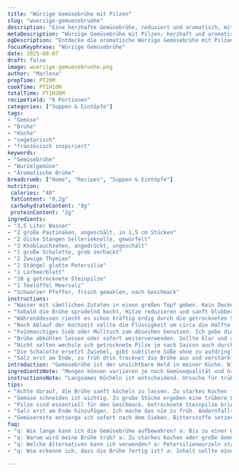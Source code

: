 ```yaml
---
title: "Würzige Gemüsebrühe mit Pilzen"
slug: "wuerzige-gemuesebruehe"
description: "Eine herzhafte Gemüsebrühe, reduziert und aromatisch, mit leicht veränderten Zutaten wie Pastinaken und Sellerieknolle anstelle von Lauch und Zwiebel. Getrocknete Steinpilze geben umami Tiefe, ergänzt durch Thymian und frische Lorbeerblätter. Das langsame Köcheln erlaubt volle Aromafreisetzung, während das Sieben alle Trübstoffe entfernt. Resultiert in etwa 1,5 Litern konzentrierter Brühe mit sattem Geschmack, die man vielseitig als Basis für Suppen, Saucen oder Eintöpfe nutzen kann."
metaDescription: "Würzige Gemüsebrühe mit Pilzen; herzhaft und aromatisch, ideal für Suppen und Saucen"
ogDescription: "Entdecke die aromatische Würzige Gemüsebrühe mit Pilzen; eine köstliche Basis für deine Gerichte"
focusKeyphrase: "Würzige Gemüsebrühe"
date: 2025-08-07
draft: false
image: wuerzige-gemuesebruehe.png
author: "Marlena"
prepTime: PT20M
cookTime: PT1H10M
totalTime: PT1H30M
recipeYield: "6 Portionen"
categories: ["Suppen & Eintöpfe"]
tags:
- "Gemüse"
- "Brühe"
- "Küche"
- "vegetarisch"
- "französisch inspiriert"
keywords:
- "Gemüsebrühe"
- "Wurzelgemüse"
- "Aromatische Brühe"
breadcrumb: ["Home", "Recipes", "Suppen & Eintöpfe"]
nutrition: 
 calories: "40"
 fatContent: "0,2g"
 carbohydrateContent: "8g"
 proteinContent: "2g"
ingredients:
- "3,5 Liter Wasser"
- "2 große Pastinaken, ungeschält, in 1,5 cm Stücken"
- "2 dicke Stangen Sellerieknolle, gewürfelt"
- "3 Knoblauchzehen, angedrückt, ungeschält"
- "1 große Schalotte, grob zerhackt"
- "2 Zweige Thymian"
- "2 Stängel glatte Petersilie"
- "1 Lorbeerblatt"
- "20 g getrocknete Steinpilze"
- "1 Teelöffel Meersalz"
- "Schwarzer Pfeffer, frisch gemahlen, nach Geschmack"
instructions:
- "Wasser mit sämtlichen Zutaten in einen großen Topf geben. Kein Deckel, damit die Aromen konzentrieren können. Langsam aufkochen lassen. Achtung, nicht zu hoch, sonst trübt die Brühe."
- "Sobald die Brühe sprudelnd kocht, Hitze reduzieren und sanft blubbern lassen. Ungefähr 65 bis 75 Minuten. Dabei gelegentlich mit einem Schaumlöffel den aufsteigenden Schaum abschöpfen, das sorgt für Klarheit."
- "Währenddessen riecht es schon kräftig erdig durch die getrockneten Steinpilze. Pastinaken geben eine süßliche Note, deutlich anders als die üblichen Karotten."
- "Nach Ablauf der Kochzeit sollte die Flüssigkeit um circa die Hälfte reduziert sein. Die Brühe glänzt leicht ölig, schlieren lassen auf eine reiche Substanz schließen."
- "Feinmaschiges Sieb oder Mulltuch zum Abseihen benutzen. Ich gebe die Gemüse-Masse nicht zurück, denn sie ist ausgelaugt, bitter wird's sonst. Einmal die Brühe durchdrücken, um keine Flüssigkeit zu verschwenden."
- "Brühe abkühlen lassen oder sofort weiterverwenden. Sollte klar und aromatisch sein, leicht trüb wie ein Wald-Pilsner Bier. Wenn nicht, zu viel Hitze oder zu grober Schnitt der Zutaten meistens schuld."
- "Nicht selten wechsle ich getrocknete Pilze je nach Saison auch durch getrocknete Morcheln. Passt super, komplett andere Geschmacksdimension. Statt Pastinaken lassen sich auch Petersilienwurzeln nehmen für mehr Würze."
- "Die Schalotte ersetzt Zwiebel, gibt subtilere Süße ohne zu aufdringlich zu sein. Knoblauch bleibt, aber ziehe ihn immer an, damit er nicht bitter wird."
- "Salz erst am Ende, zu früh drin trocknet die Brühe aus und verstärkt bittere Aromen. Kochzeit schwankt je nach Hitze und Topf. Ich höre auf, wenn die Kräuter nicht mehr frisch riechen und die Flüssigkeit sichtbar eindickt."
introduction: "Gemüsebrühe ist der unsichtbare Held in meiner Küche. Nicht bloß Aufguss, sondern der Geschmacksträger, der eine Suppe erst lebendig macht. Ich habe gelernt, dass die Auswahl des Wurzelgemüses zählt, genauso wie die Kräuter. Pastinaken bringen eine süße Tiefe, Sellerieknolle bringt Erdigkeitsnoten und sorgt für die nötige Substanz. Die Pilze? Ohne die gibt es keinen umami Kick. Die klassische Zwiebel habe ich oft gegen Schalotten getauscht, weil sie feiner schmecken und weniger aufdringlich werden. Das langsame Reduzieren bei mittlerer Hitze statt wildem Kochen macht den Unterschied. Geräusche von sanft blubbernder Flüssigkeit, der Duft nach Wald und Kräutern, das ist für mich der Moment, wo ich weiß, die Brühe nimmt Form an. Dazu die geduldige Arbeit des Schaumlöffelns für Klarheit und Tiefe. Das Rezept folgt meiner Routine, die ich mit vielen Versuchen perfektioniert habe, und vielleicht auch anderen helfen kann, ihre Basis aufzubauen."
ingredientsNote: "Mengen können variieren je nach Gemüsequalität und Größe. Pastinaken und Sellerieknolle sorgen für Süße und Erdigkeitsbalance, wodurch die Brühe ordentlich Körper bekommt. Getrocknete Steinpilze sind unverzichtbar für den gewohnten Pilzgeschmack, frische gehen auch, aber dann reduziere ich die Menge, da frische Pilze weniger intensiv sind. Statt Schalotte kann man eine kleine weiße Zwiebel nehmen, aber ich empfehle sanftere Varianten. Achtung bei Knoblauch: lieber zwischen Kooperationieren und angebranntem Geschmack unterscheiden, nicht zu lange mitkochen lassen. Kräuter immer frisch, getrocknete Kräuter sind okay, dann allerdings nur halb so viel verwenden. Lorbeerblatt bitte gut sichtbar lassen beim Sieben, sonst bitter. Ein Hauch Salz vor dem Kochen ist optional, besser zum Schluss abschmecken. Wer glutenfrei kocht kann sorgenfrei probieren, da keine glutenhaltigen Zutaten drin sind."
instructionsNote: "Langsames Köcheln ist entscheidend. Ursache für trübe Brühe ist oft zu starkes Kochen oder zu starkes Rühren. Ich nutze möglichst weiten Topf ohne Deckel, damit Wasser verdampft und Aromen sich konzentrieren. Der Schaum wird regelmäßig abgeschöpft, das sorgt für eine klarere Brühe – keine Geduld hier, das vernachlässige ich nicht. Das Sieben kann man mit Sieb und Tuch machen, je feiner umso klarer, aber immer auf den Geschmack achten, auch wenn ein bisschen Trübung die Brühe nicht schlechter macht. Nach dem Sieben die Gemüsereste aktiv entsorgen, nie mitverarbeiten, sonst Bitterstoffe. Brühe kann man einfrieren in Portionen, halte ich so vor für spontane Suppen. Vor dem Gebrauch nochmal leicht erwärmen und abschmecken. Für mehr Schärfe kann man einen Lauchzwiebelgrün-Schnitt beim letzten Kochen kurz mitziehen lassen oder etwas frischen Ingwer."
tips:
- "Achte darauf, die Brühe sanft köcheln zu lassen. Zu starkes Kochen führt zu Trübung. Ich benutze einen breiten Topf ohne Deckel. Das ermöglicht Verdampfung; Aromen konzentrieren sich dadurch."
- "Gemüse schneiden ist wichtig. Zu grobe Stücke ergeben eine trübere Brühe. Ich schneide Pastinaken und Sellerie in gleichmäßige 1,5 cm Stücke. Das sorgt für ein besseres Aroma und auch eine schönere Klarheit."
- "Pilze sind essentiell für den Geschmack. Getrocknete Steinpilze bringen Umami. Manchmal ersetze ich sie mit getrockneten Morcheln. Unterschiedliche Pilze sorgen für verschiedene Geschmäcker. Frische Pilze sind eine Option, aber sie benötigen weniger."
- "Salz erst am Ende hinzufügen. Ich mache das nie zu früh. Andernfalls wird die Brühe bitter. Ein Hauch vorab ist okay. Teste die Brühe vor dem Servieren; ich schmecke immer nach."
- "Gemüsereste entsorge ich sofort nach dem Sieben. Bitterstoffe setzen sonst in die klare Brühe über. Es ist wichtig, wirklich nichts wiederzuverwenden. Einfrieren der Brühe in Portionen; ich spare immer. Ideal für spontane Einsätze."
faq:
- "q: Wie lange kann ich die Gemüsebrühe aufbewahren? a: Bis zu einer Woche im Kühlschrank. Einfrieren ist auch eine Lösung. Portionen am besten für schnellen Einsatz."
- "q: Warum wird meine Brühe trüb? a: Zu starkes Kochen oder große Gemüsestücke sind oft schuld. Achte auf gleichmäßige Schnitte. Sanft kochen."
- "q: Welche Alternativen kann ich verwenden? a: Petersilienwurzeln statt Pastinaken sind spannend. Das gibt einen anderen Geschmack. Versuche auch andere Kräuter."
- "q: Wie erkenne ich, dass die Brühe fertig ist? a: Inhalt sollte eindicken. Aromen sind klar und intensiv. Wenn die Kräuter nicht mehr frisch riechen; dann abschalten."

---
```

